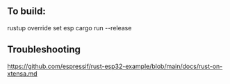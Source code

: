 ## To build:

rustup override set esp
cargo run --release

## Troubleshooting

https://github.com/espressif/rust-esp32-example/blob/main/docs/rust-on-xtensa.md
